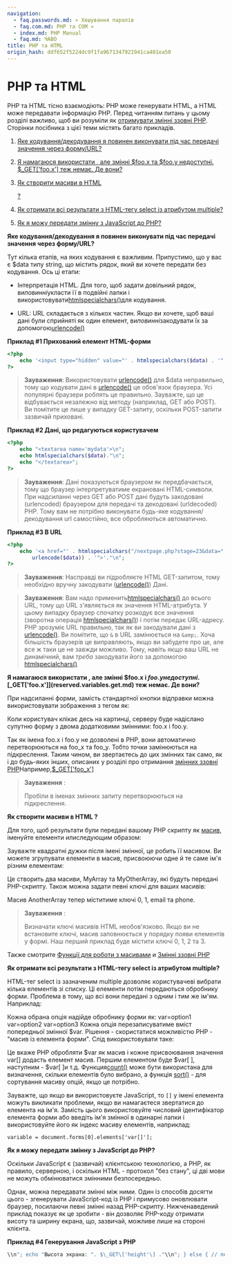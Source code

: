 ```yaml
---
navigation:
  - faq.passwords.md: « Хешування паролів
  - faq.com.md: PHP та COM »
  - index.md: PHP Manual
  - faq.md: ЧАВО
title: PHP та HTML
origin_hash: ddf652f5224dc9f1fa9671347921941ca401ea50
---
```

# PHP та HTML

PHP та HTML тісно взаємодіють: PHP може генерувати HTML, а HTML може передавати інформацію PHP. Перед читанням питань у цьому розділі важливо, щоб ви розуміли як [отримувати змінні ззовні PHP](language.variables.external.md). Сторінки посібника з цієї теми містять багато прикладів.

1.  [Яке кодування/декодування я повинен виконувати під час передачі значення через форму/URL?](#faq.md.encoding)
    
2.  [Я намагаюся використати , але змінні $foo.x та $foo.y недоступні. $\_GET\['foo.x'\] теж немає. Де вони?](#faq.md.form-image)
    
3.  [Як створити масиви в HTML](#faq.md.arrays)
    
    [?](#faq.md.arrays)
    
4.  [Як отримати всі результати з HTML-тегу select із атрибутом multiple?](#faq.md.select-multiple)
    
5.  [Як я можу передати змінну з JavaScript до PHP?](#faq.md.javascript-variable)
    

**Яке кодування/декодування я повинен виконувати під час передачі значення через форму/URL?**

Тут кілька етапів, на яких кодування є важливим. Припустимо, що у вас є $data типу string, що містить рядок, який ви хочете передати без кодування. Ось ці етапи:

-   Інтерпретація HTML. Для того, щоб задати довільний рядок, ви*повинні*укласти її в подвійні лапки і використовувати[htmlspecialchars()](function.mdspecialchars.md)для кодування.
    
-   URL: URL складається з кількох частин. Якщо ви хочете, щоб ваші дані були сприйняті як один елемент, ви*повинні*закодувати їх за допомогою[urlencode()](function.urlencode.md)
    

**Приклад #1 Прихований елемент HTML-форми**

```php
<?php
    echo '<input type="hidden" value="' . htmlspecialchars($data) . '" />'."\n";
?>
```

> **Зауваження**: Використовувати [urlencode()](function.urlencode.md) для $data неправильно, тому що кодувати дані в [urlencode()](function.urlencode.md) це обов'язок браузера. Усі популярні браузери роблять це правильно. Зауважте, що це відбувається незалежно від методу (наприклад, GET або POST). Ви помітите це лише у випадку GET-запиту, оскільки POST-запити зазвичай приховані.

**Приклад #2 Дані, що редагуються користувачем**

```php
<?php
    echo "<textarea name='mydata'>\n";
    echo htmlspecialchars($data)."\n";
    echo "</textarea>";
?>
```

> **Зауваження**: Дані показуються браузером як передбачається, тому що браузер інтерпретуватиме екрановані HTML-символи. При надсиланні через GET або POST дані будуть закодовані (urlencoded) браузером для передачі та декодовані (urldecoded) PHP. Тому вам не потрібно виконувати будь-яке кодування/декодування url самостійно, все обробляються автоматично.

**Приклад #3 В URL**

```php
<?php
    echo '<a href="' . htmlspecialchars("/nextpage.php?stage=23&data=" .
        urlencode($data)) . '">'."\n";
?>
```

> **Зауваження**: Насправді ви підробляєте HTML GET-запитом, тому необхідно вручну закодувати ([urlencode()](function.urlencode.md)) Дані.

> **Зауваження**: Вам надо применить[htmlspecialchars()](function.mdspecialchars.md) до всього URL, тому що URL з'являється як значення HTML-атрибута. У цьому випадку браузер спочатку розкодує все значення (зворотна операція [htmlspecialchars()](function.mdspecialchars.md)) і потім передає URL-адресу. PHP зрозуміє URL правильно, так як ви закодували дані з [urlencode()](function.urlencode.md). Ви помітите, що `&` в URL замінюється на `&amp;`. Хоча більшість браузерів це виправляють, якщо ви забудете про це, але все ж таки це не завжди можливо. Тому, навіть якщо ваш URL не динамічний, вам *треба* закодувати його за допомогою [htmlspecialchars()](function.mdspecialchars.md)

**Я намагаюся використати , але змінні $foo.x і $foo.y недоступні . [$\_GET\['foo.x'\]](reserved.variables.get.md) теж немає. Де вони?**

При надсиланні форми, замість стандартної кнопки відправки можна використовувати зображення з тегом як:

Коли користувач клікає десь на картинці, серверу буде надіслано супутню форму з двома додатковими змінними: foo.x і foo.y.

Так як імена foo.x і foo.y не дозволені в PHP, вони автоматично перетворюються на foo\_x та foo\_y. Тобто точки замінюються на підкреслення. Таким чином, ви звертаєтесь до цих змінних так само, як і до будь-яких інших, описаних у розділі про отримання [змінних ззовні PHP](language.variables.external.md)Например,[$\_GET\['foo\_x'\]](reserved.variables.get.md)

> **Зауваження** :
> 
> Пробіли в іменах змінних запиту перетворюються на підкреслення.

**Як створити масиви в HTML ?**

Для того, щоб результати були передані вашому PHP скрипту як [масив](language.types.array.md), іменуйте елементи илиследующим образом:

   

Зауважте квадратні дужки після імені змінної, це робить її масивом. Ви можете згрупувати елементи в масив, присвоюючи одне й те саме ім'я різним елементам:

   

Це створить два масиви, MyArray та MyOtherArray, які будуть передані PHP-скрипту. Також можна задати певні ключі для ваших масивів:

   

Масив AnotherArray тепер міститиме ключі 0, 1, email та phone.

> **Зауваження** :
> 
> Визначати ключі масивів HTML необов'язково. Якщо ви не встановите ключі, масив заповнюється у порядку появи елементів у формі. Наш перший приклад буде містити ключі 0, 1, 2 та 3.

Также смотрите [Функції для роботи з масивами](ref.array.md) и [Змінні ззовні PHP](language.variables.external.md)

**Як отримати всі результати з HTML-тегу select із атрибутом multiple?**

HTML-тег select із зазначеним multiple дозволяє користувачеві вибрати кілька елементів зі списку. Ці елементи потім передаються обробнику форми. Проблема в тому, що всі вони передані з одним і тим же ім'ям. Наприклад:

Кожна обрана опція надійде обробнику форми як: var=option1 var=option2 var=option3 Кожна опція перезаписуватиме вміст попередньої змінної $var. Рішення - скористатися можливістю PHP - "масив із елемента форми". Слід використовувати таке:

Це вкаже PHP обробляти $var як масив і кожне присвоювання значення var\[\] додасть елемент масив. Першим елементом буде $var\[ \], наступним - $var\[ \]и т.д. Функция[count()](function.count.md) може бути використана для визначення, скільки елементів було вибрано, а функція [sort()](function.sort.md) - для сортування масиву опцій, якщо це потрібно.

Зауважте, що якщо ви використовуєте JavaScript, то `[]` у імені елемента можуть викликати проблеми, якщо ви намагаєтеся звертатися до елемента на ім'я. Замість цього використовуйте числовий ідентифікатор елемента форми або введіть ім'я змінної в одинарні лапки і використовуйте його як індекс масиву елементів, наприклад:

```
variable = document.forms[0].elements['var[]']; 
```

**Як я можу передати змінну з JavaScript до PHP?**

Оскільки JavaScript є (зазвичай) клієнтською технологією, а PHP, як правило, серверною, і оскільки HTML - протокол "без стану", ці дві мови не можуть обмінюватися змінними безпосередньо.

Однак, можна передавати змінні між ними. Один із способів досягти цього - згенерувати JavaScript-код із PHP і примусово оновлювати браузер, посилаючи певні змінні назад PHP-скрипту. Нижченаведений приклад показує як це зробити - він дозволяє PHP-коду отримати висоту та ширину екрана, що, зазвичай, можливе лише на стороні клієнта.

**Приклад #4 Генерування JavaScript з PHP**

```php
\\n"; echo "Высота экрана: ". $\_GET\['height'\] ."\\n"; } else { // передаём переменные с размерами // (сохраняем оригинальную строку запроса // -- post переменные нужно будет передавать другим способом) echo "\\n"; echo " location.href=\\"${\_SERVER\['SCRIPT\_NAME'\]}?${\_SERVER\['QUERY\_STRING'\]}" . "&width=\\" + screen.width + \\"&height=\\" + screen.height;\\n"; echo "\\n"; exit(); } ?> 
```
